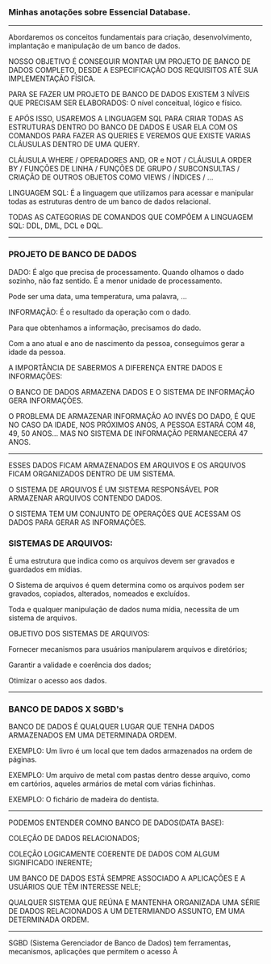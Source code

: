 ### Minhas anotações sobre Essencial Database.

---

Abordaremos os conceitos fundamentais para criação, desenvolvimento, implantação e manipulação de um banco de dados.

NOSSO OBJETIVO É CONSEGUIR MONTAR UM PROJETO DE BANCO DE DADOS COMPLETO, DESDE A ESPECIFICAÇÃO DOS REQUISITOS ATÉ SUA IMPLEMENTAÇÃO FÍSICA.

PARA SE FAZER UM PROJETO DE BANCO DE DADOS EXISTEM 3 NÍVEIS QUE PRECISAM SER ELABORADOS: O nível conceitual, lógico e físico.

E APÓS ISSO, USAREMOS A LINGUAGEM SQL PARA CRIAR TODAS AS ESTRUTURAS DENTRO DO BANCO DE DADOS E USAR ELA COM OS COMANDOS PARA FAZER AS QUERIES E VEREMOS QUE EXISTE VARIAS CLÁUSULAS DENTRO DE UMA QUERY.

CLÁUSULA WHERE / OPERADORES AND, OR e NOT / CLÁUSULA ORDER BY / FUNÇÕES DE LINHA / FUNÇÕES DE GRUPO / SUBCONSULTAS / CRIAÇÃO DE OUTROS OBJETOS COMO VIEWS / ÍNDICES / ...

LINGUAGEM SQL: É a linguagem que utilizamos para acessar e manipular todas as estruturas dentro de um banco de dados relacional.

TODAS AS CATEGORIAS DE COMANDOS QUE COMPÕEM A LINGUAGEM SQL: DDL, DML, DCL e DQL.

---

### PROJETO DE BANCO DE DADOS

DADO: É algo que precisa de processamento. Quando olhamos o dado sozinho, não faz sentido. É a menor unidade de processamento.

Pode ser uma data, uma temperatura, uma palavra, ...

INFORMAÇÃO: É o resultado da operação com o dado.

Para que obtenhamos a informação, precisamos do dado.

Com a ano atual e ano de nascimento da pessoa, conseguimos gerar a idade da pessoa.

A IMPORTÂNCIA DE SABERMOS A DIFERENÇA ENTRE DADOS E INFORMAÇÕES:

O BANCO DE DADOS ARMAZENA DADOS E O SISTEMA DE INFORMAÇÃO GERA INFORMAÇÕES.

O PROBLEMA DE ARMAZENAR INFORMAÇÃO AO INVÉS DO DADO, É QUE NO CASO DA IDADE, NOS PRÓXIMOS ANOS, A PESSOA ESTARÁ COM 48, 49, 50 ANOS... MAS NO SISTEMA DE INFORMAÇÃO PERMANECERÁ 47 ANOS.

---

ESSES DADOS FICAM ARMAZENADOS EM ARQUIVOS E OS ARQUIVOS FICAM ORGANIZADOS DENTRO DE UM SISTEMA.

O SISTEMA DE ARQUIVOS É UM SISTEMA RESPONSÁVEL POR ARMAZENAR ARQUIVOS CONTENDO DADOS.

O SISTEMA TEM UM CONJUNTO DE OPERAÇÕES QUE ACESSAM OS DADOS PARA GERAR AS INFORMAÇÕES.

### SISTEMAS DE ARQUIVOS:

É uma estrutura que indica como os arquivos devem ser gravados e guardados em mídias.

O Sistema de arquivos é quem determina como os arquivos podem ser gravados, copiados, alterados, nomeados e excluídos.


Toda e qualquer manipulação de dados numa mídia, necessita de um sistema de arquivos.

OBJETIVO DOS SISTEMAS DE ARQUIVOS:

Fornecer mecanismos para usuários manipularem arquivos e diretórios;

Garantir a validade e coerência dos dados;

Otimizar o acesso aos dados.

---

### BANCO DE DADOS X SGBD's

BANCO DE DADOS É QUALQUER LUGAR QUE TENHA DADOS ARMAZENADOS EM UMA DETERMINADA ORDEM.

EXEMPLO: Um livro é um local que tem dados armazenados na ordem de páginas.

EXEMPLO: Um arquivo de metal com pastas dentro desse arquivo, como em cartórios, aqueles armários de metal com várias fichinhas.

EXEMPLO: O fichário de madeira do dentista.

---

PODEMOS ENTENDER COMNO BANCO DE DADOS(DATA BASE):

COLEÇÃO DE DADOS RELACIONADOS;

COLEÇÃO LOGICAMENTE COERENTE DE DADOS COM ALGUM SIGNIFICADO INERENTE;

UM BANCO DE DADOS ESTÁ SEMPRE ASSOCIADO A APLICAÇÕES E A USUÁRIOS QUE TÊM INTERESSE NELE;

QUALQUER SISTEMA QUE REÚNA E MANTENHA ORGANIZADA UMA SÉRIE DE DADOS RELACIONADOS A UM DETERMIANDO ASSUNTO, EM UMA DETERMINADA ORDEM.

---

SGBD (Sistema Gerenciador de Banco de Dados) tem ferramentas, mecanismos, aplicações que permitem o acesso À 
























